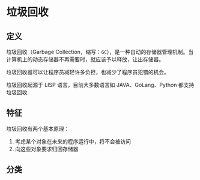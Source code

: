 # 垃圾回收

## 定义

垃圾回收（Garbage Collection，缩写：`GC`），是一种自动的存储器管理机制。当计算机上的动态存储器不再需要时，就应该予以释放，让出存储器。

垃圾回收器可以让程序员减轻许多负担，也减少了程序员犯错的机会。

垃圾回收起源于 LISP 语言，目前大多数语言如 JAVA、GoLang、Python 都支持垃圾回收.

## 特征

垃圾回收有两个基本原理：

1. 考虑某个对象在未来的程序运行中，将不会被访问
2. 向这些对象要求归回存储器

## 分类
